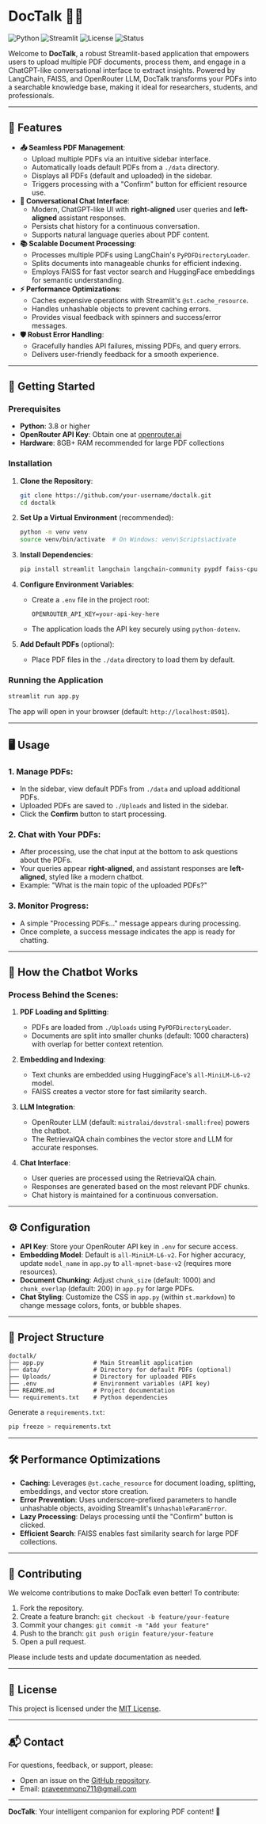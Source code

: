 # DocTalk 📜💬

![Python](https://img.shields.io/badge/python-3.8+-blue.svg)
![Streamlit](https://img.shields.io/badge/streamlit-1.30+-red.svg)
![License](https://img.shields.io/badge/license-MIT-green.svg)
![Status](https://img.shields.io/badge/status-active-brightgreen.svg)

Welcome to **DocTalk**, a robust Streamlit-based application that empowers users to upload multiple PDF documents, process them, and engage in a ChatGPT-like conversational interface to extract insights. Powered by LangChain, FAISS, and OpenRouter LLM, DocTalk transforms your PDFs into a searchable knowledge base, making it ideal for researchers, students, and professionals.

---

## 🌟 Features

- **📤 Seamless PDF Management**:
  - Upload multiple PDFs via an intuitive sidebar interface.
  - Automatically loads default PDFs from a `./data` directory.
  - Displays all PDFs (default and uploaded) in the sidebar.
  - Triggers processing with a "Confirm" button for efficient resource use.
- **💬 Conversational Chat Interface**:
  - Modern, ChatGPT-like UI with **right-aligned** user queries and **left-aligned** assistant responses.
  - Persists chat history for a continuous conversation.
  - Supports natural language queries about PDF content.
- **📚 Scalable Document Processing**:
  - Processes multiple PDFs using LangChain's `PyPDFDirectoryLoader`.
  - Splits documents into manageable chunks for efficient indexing.
  - Employs FAISS for fast vector search and HuggingFace embeddings for semantic understanding.
- **⚡ Performance Optimizations**:
  - Caches expensive operations with Streamlit's `@st.cache_resource`.
  - Handles unhashable objects to prevent caching errors.
  - Provides visual feedback with spinners and success/error messages.
- **🛡️ Robust Error Handling**:
  - Gracefully handles API failures, missing PDFs, and query errors.
  - Delivers user-friendly feedback for a smooth experience.

---

## 🚀 Getting Started

### Prerequisites
- **Python**: 3.8 or higher
- **OpenRouter API Key**: Obtain one at [openrouter.ai](https://openrouter.ai)
- **Hardware**: 8GB+ RAM recommended for large PDF collections

### Installation

1. **Clone the Repository**:
   ```bash
   git clone https://github.com/your-username/doctalk.git
   cd doctalk
   ```

2. **Set Up a Virtual Environment** (recommended):
   ```bash
   python -m venv venv
   source venv/bin/activate  # On Windows: venv\Scripts\activate
   ```

3. **Install Dependencies**:
   ```bash
   pip install streamlit langchain langchain-community pypdf faiss-cpu sentence-transformers requests pydantic python-dotenv
   ```

4. **Configure Environment Variables**:
   - Create a `.env` file in the project root:
     ```plaintext
     OPENROUTER_API_KEY=your-api-key-here
     ```
   - The application loads the API key securely using `python-dotenv`.

5. **Add Default PDFs** (optional):
   - Place PDF files in the `./data` directory to load them by default.

### Running the Application

```bash
streamlit run app.py
```

The app will open in your browser (default: `http://localhost:8501`).

---

## 🖥️ Usage

### 1. **Manage PDFs**:
   - In the sidebar, view default PDFs from `./data` and upload additional PDFs.
   - Uploaded PDFs are saved to `./Uploads` and listed in the sidebar.
   - Click the **Confirm** button to start processing.

### 2. **Chat with Your PDFs**:
   - After processing, use the chat input at the bottom to ask questions about the PDFs.
   - Your queries appear **right-aligned**, and assistant responses are **left-aligned**, styled like a modern chatbot.
   - Example: "What is the main topic of the uploaded PDFs?"

### 3. **Monitor Progress**:
   - A simple "Processing PDFs..." message appears during processing.
   - Once complete, a success message indicates the app is ready for chatting.

---

## 📝 How the Chatbot Works

### **Process Behind the Scenes**:
1. **PDF Loading and Splitting**:
   - PDFs are loaded from `./Uploads` using `PyPDFDirectoryLoader`.
   - Documents are split into smaller chunks (default: 1000 characters) with overlap for better context retention.

2. **Embedding and Indexing**:
   - Text chunks are embedded using HuggingFace's `all-MiniLM-L6-v2` model.
   - FAISS creates a vector store for fast similarity search.

3. **LLM Integration**:
   - OpenRouter LLM (default: `mistralai/devstral-small:free`) powers the chatbot.
   - The RetrievalQA chain combines the vector store and LLM for accurate responses.

4. **Chat Interface**:
   - User queries are processed using the RetrievalQA chain.
   - Responses are generated based on the most relevant PDF chunks.
   - Chat history is maintained for a continuous conversation.

---

## ⚙️ Configuration

- **API Key**: Store your OpenRouter API key in `.env` for secure access.
- **Embedding Model**: Default is `all-MiniLM-L6-v2`. For higher accuracy, update `model_name` in `app.py` to `all-mpnet-base-v2` (requires more resources).
- **Document Chunking**: Adjust `chunk_size` (default: 1000) and `chunk_overlap` (default: 200) in `app.py` for large PDFs.
- **Chat Styling**: Customize the CSS in `app.py` (within `st.markdown`) to change message colors, fonts, or bubble shapes.

---

## 📁 Project Structure

```plaintext
doctalk/
├── app.py              # Main Streamlit application
├── data/               # Directory for default PDFs (optional)
├── Uploads/            # Directory for uploaded PDFs
├── .env                # Environment variables (API key)
├── README.md           # Project documentation
└── requirements.txt    # Python dependencies
```

Generate a `requirements.txt`:
```bash
pip freeze > requirements.txt
```

---

## 🛠️ Performance Optimizations

- **Caching**: Leverages `@st.cache_resource` for document loading, splitting, embeddings, and vector store creation.
- **Error Prevention**: Uses underscore-prefixed parameters to handle unhashable objects, avoiding Streamlit's `UnhashableParamError`.
- **Lazy Processing**: Delays processing until the "Confirm" button is clicked.
- **Efficient Search**: FAISS enables fast similarity search for large PDF collections.

---

## 🤝 Contributing

We welcome contributions to make DocTalk even better! To contribute:
1. Fork the repository.
2. Create a feature branch: `git checkout -b feature/your-feature`
3. Commit your changes: `git commit -m "Add your feature"`
4. Push to the branch: `git push origin feature/your-feature`
5. Open a pull request.

Please include tests and update documentation as needed.

---

## 📜 License

This project is licensed under the [MIT License](LICENSE).

---

## 📬 Contact

For questions, feedback, or support, please:
- Open an issue on the [GitHub repository](https://github.com/your-username/doctalk).
- Email: [praveenmono711@gmail.com](mailto:praveenmono711@gmail.com)

---

**DocTalk**: Your intelligent companion for exploring PDF content! 🚀
